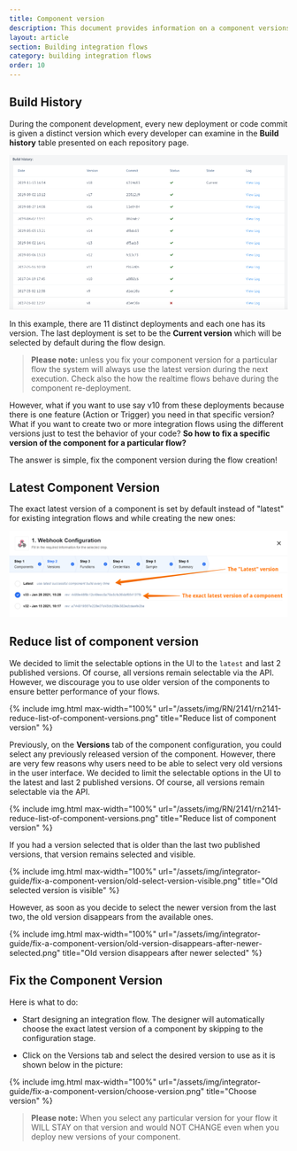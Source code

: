```yaml
---
title: Component version
description: This document provides information on a component versions, build history and how to fix a component version for a particular flow.
layout: article
section: Building integration flows
category: building integration flows
order: 10
---
```


## Build History

During the component development, every new deployment or code commit is given a distinct version which every developer can examine in the **Build history** table presented on each repository page.

![Build history](/assets/img/integrator-guide/fix-a-component-version/build-history.png)

In this example, there are 11 distinct deployments and each one has its version. The last deployment is set to be the **Current version** which will be selected by default during the flow design.

> **Please note:** unless you fix your component version for a particular flow the system will always use the latest version during the next execution. Check also the how the realtime flows behave during the component re-deployment.

However, what if you want to use say v10 from these deployments because there is one feature (Action or Trigger) you need in that specific version? What if you want to create two or more integration flows using the different versions just to test the behavior of your code? **So how to fix a specific version of the component for a particular flow?**

The answer is simple, fix the component version during the flow creation!

## Latest Component Version

 The exact latest version of a component is set by default instead of "latest" for existing integration flows and while creating the new ones:

 ![Lates component version](/assets/img/integrator-guide/fix-a-component-version/latest.png)

## Reduce list of component version

We decided to limit the selectable options in the UI to the `latest` and last 2 published versions. Of course, all versions remain selectable via the API. However, we discourage you to use older version of the components to ensure better performance of your flows.

{% include img.html max-width="100%" url="/assets/img/RN/2141/rn2141-reduce-list-of-component-versions.png" title="Reduce list of component version" %}

Previously, on the **Versions** tab of the component configuration, you could select any previously released version of the component. However, there are very few reasons why users need to be able to select very old versions in the user interface. We decided to limit the selectable options in the UI to the latest and last 2 published versions. Of course, all versions remain selectable via the API.

{% include img.html max-width="100%" url="/assets/img/RN/2141/rn2141-reduce-list-of-component-versions.png" title="Reduce list of component version" %}

If you had a version selected that is older than the last two published versions, that version remains selected and visible.

{% include img.html max-width="100%" url="/assets/img/integrator-guide/fix-a-component-version/old-select-version-visible.png" title="Old selected version is visible" %}

However, as soon as you decide to select the newer version from the last two, the old version disappears from the available ones.

{% include img.html max-width="100%" url="/assets/img/integrator-guide/fix-a-component-version/old-version-disappears-after-newer-selected.png" title="Old version disappears after newer selected" %}

## Fix the Component Version

Here is what to do:

  * Start designing an integration flow. The designer will automatically choose the exact latest version of a component by skipping to the configuration stage.

  * Click on the Versions tab and select the desired version to use as it is shown below in the picture:

{% include img.html max-width="100%" url="/assets/img/integrator-guide/fix-a-component-version/choose-version.png" title="Choose version" %}

> **Please note:** When you select any particular version for your flow it WILL STAY on that version and would NOT CHANGE even when you deploy new versions of your component.
